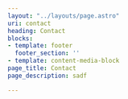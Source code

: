 ```yaml
---
layout: "../layouts/page.astro"
uri: contact
heading: Contact
blocks:
- template: footer
  footer_section: ''
- template: content-media-block
page_title: Contact
page_description: sadf

---
```

